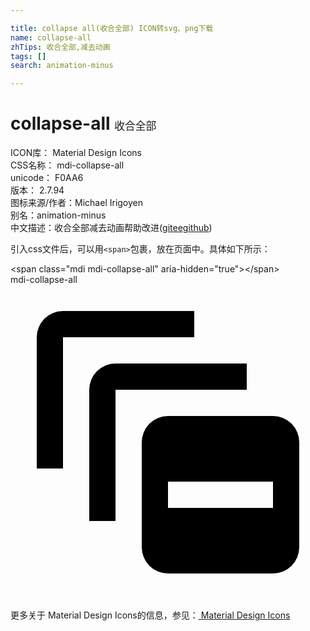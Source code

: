 ```yaml
---

title: collapse all(收合全部) ICON转svg、png下载
name: collapse-all
zhTips: 收合全部,减去动画
tags: []
search: animation-minus

---
```


# collapse-all  <small style="font-size: 60%;font-weight: 100">收合全部</small>


<div class="detail-page">
<p>
<span>
ICON库：
<span class="badge-secondary badge">Material Design Icons</span> 
</span>
<br/>
<span>
CSS名称：
<span class="badge-secondary badge">mdi-collapse-all</span> 
</span>
<br/>
<span>
unicode：
<span class="badge-secondary badge">F0AA6</span> 
<copy-btn content='F0AA6' btn-title=""></copy-btn>
<copy-btn :content='String.fromCodePoint(parseInt("F0AA6", 16))' btn-title="复制U"></copy-btn>
</span>
<br/>
<span>
版本：
<span class="badge-secondary badge">2.7.94</span> 
</span>
<br/>
<span>图标来源/作者：<span class="badge-light badge">Michael Irigoyen</span></span> 
<br/>
<span>别名：<span class="badge-light badge">animation-minus</span></span><br/><span class="zh-detail">中文描述：<span class="badge-primary badge">收合全部</span><span class="badge-primary badge">减去动画</span><span class="help-link"><span>帮助改进</span>(<a href="https://gitee.com/liuwave/icon-helper/edit/master/json/material/collapse-all.json" target="_blank" rel="noopener noreferrer">gitee</a><a href="https://github.com/liuwave/icon-helper/edit/master/json/material/collapse-all.json" target="_blank" rel="noopener noreferrer">github</a></span>)</span><br/>
</p>
</div>
<div class="alert alert-dark">
  <i class="mdi mdi-collapse-all mdi-48px"></i>
  <i class="mdi mdi-collapse-all mdi-36px"></i>
  <i class="mdi mdi-collapse-all mdi-24px"></i>
  <i class="mdi mdi-collapse-all mdi-18px"></i>
</div>
<div>
  <p>引入css文件后，可以用<code>&lt;span&gt;</code>包裹，放在页面中。具体如下所示：    
  </p>
  <div class="alert alert-primary" style="font-size: 14px">
    &lt;span class="mdi mdi-collapse-all" aria-hidden="true"&gt;&lt;/span&gt;
    <copy-btn content='<span class="mdi mdi-collapse-all" aria-hidden="true"></span>'></copy-btn>
  </div>
  <div class="alert alert-secondary">
    <i class="mdi mdi-collapse-all"
    style="font-size: 24px"
    aria-hidden="true"></i> mdi-collapse-all
    <copy-btn content="mdi-collapse-all" btn-title="复制图标名称"></copy-btn>
  </div>
</div>
<div id="svg" class="svg-wrap">
<svg xmlns="http://www.w3.org/2000/svg" viewBox="0 0 24 24"><path d="M14,4H4V14H2V4A2,2 0 0,1 4,2H14V4M18,6H8A2,2 0 0,0 6,8V18H8V8H18V6M22,12V20A2,2 0 0,1 20,22H12A2,2 0 0,1 10,20V12A2,2 0 0,1 12,10H20A2,2 0 0,1 22,12M20,15H12V17H20V15Z" /></svg>
</div>
<detail full-name='mdi-collapse-all'></detail>
    
<div><p>更多关于 Material Design Icons的信息，参见：<a target="_blank" href="https://iconhelper.cn/material.html"> Material Design Icons</a>
</p></div>
